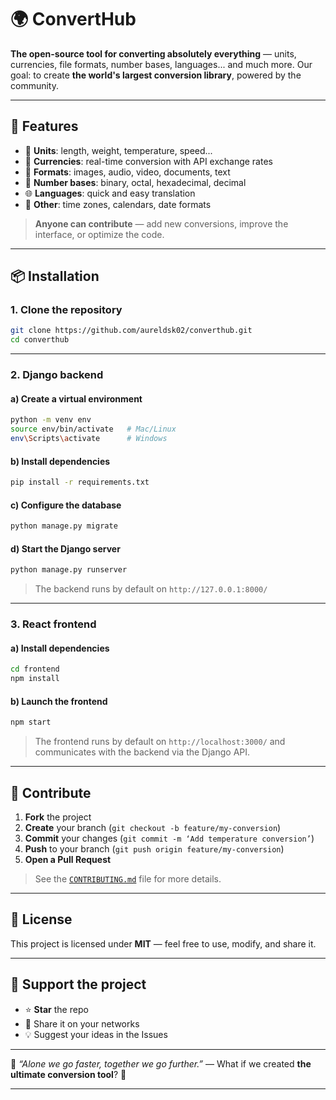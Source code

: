 # 🌍 ConvertHub

**The open-source tool for converting absolutely everything** — units, currencies, file formats, number bases, languages... and much more.
Our goal: to create **the world's largest conversion library**, powered by the community.

---

## 🚀 Features

* 🔄 **Units**: length, weight, temperature, speed...
* 💱 **Currencies**: real-time conversion with API exchange rates
* 📂 **Formats**: images, audio, video, documents, text
* 🧮 **Number bases**: binary, octal, hexadecimal, decimal
* 🌐 **Languages**: quick and easy translation
* 📅 **Other**: time zones, calendars, date formats

> **Anyone can contribute** — add new conversions, improve the interface, or optimize the code.

---

## 📦 Installation

### 1. Clone the repository

```bash
git clone https://github.com/aureldsk02/converthub.git
cd converthub
```

---

### 2. Django backend

#### a) Create a virtual environment

```bash
python -m venv env
source env/bin/activate   # Mac/Linux
env\Scripts\activate      # Windows
```

#### b) Install dependencies

```bash
pip install -r requirements.txt
```

#### c) Configure the database

```bash
python manage.py migrate
```

#### d) Start the Django server

```bash
python manage.py runserver
```

> The backend runs by default on `http://127.0.0.1:8000/`

---

### 3. React frontend

#### a) Install dependencies

```bash
cd frontend
npm install
```

#### b) Launch the frontend

```bash
npm start
```

> The frontend runs by default on `http://localhost:3000/` and communicates with the backend via the Django API.

---

## 🤝 Contribute

1. **Fork** the project
2. **Create** your branch (`git checkout -b feature/my-conversion`)
3. **Commit** your changes (`git commit -m ‘Add temperature conversion’`)
4. **Push** to your branch (`git push origin feature/my-conversion`)
5. **Open a Pull Request**

> See the [`CONTRIBUTING.md`](CONTRIBUTING.md) file for more details.

---

## 📜 License

This project is licensed under **MIT** — feel free to use, modify, and share it.

---

## 🌟 Support the project

* ⭐ **Star** the repo
* 📢 Share it on your networks
* 💡 Suggest your ideas in the Issues

---

💬 *“Alone we go faster, together we go further.”* — What if we created **the ultimate conversion tool**? 🚀

---
